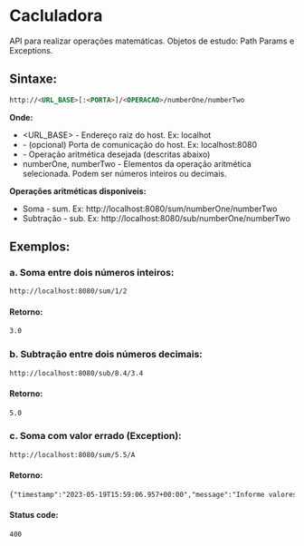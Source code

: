 # Cacluladora

API para realizar operações matemáticas.
Objetos de estudo: Path Params e Exceptions.

## Sintaxe:

```HTML
http://<URL_BASE>[:<PORTA>]/<OPERACAO>/numberOne/numberTwo
```

**Onde:**

* <URL_BASE> - Endereço raiz do host. Ex: localhot
* <PORTA> - (opcional) Porta de comunicação do host. Ex: localhost:8080
* <OPERACAO> - Operação aritmética desejada (descritas abaixo)
* numberOne, numberTwo - Elementos da operação aritmética selecionada. Podem ser números inteiros ou decimais.

**Operações aritméticas disponiveis:**

* Soma - sum. Ex: http://localhost:8080/sum/numberOne/numberTwo
* Subtração - sub. Ex: http://localhost:8080/sub/numberOne/numberTwo

## Exemplos:

### a. Soma entre dois números inteiros:

```HTML
http://localhost:8080/sum/1/2
```

#### Retorno:

```HTML
3.0
```

### b. Subtração entre dois números decimais:

```HTML
http://localhost:8080/sub/8.4/3.4
```

#### Retorno:

```HTML
5.0
```

### c. Soma com valor errado (Exception):

```HTML
http://localhost:8080/sum/5.5/A
```

#### Retorno:

```HTML
{"timestamp":"2023-05-19T15:59:06.957+00:00","message":"Informe valores numericos!","details":"uri=/sum/5.5/A"}
```

#### Status code: 

```HTML
400
```
